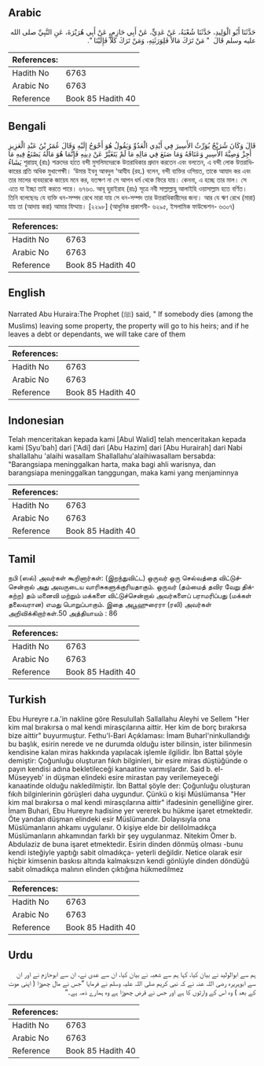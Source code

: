 ## Arabic


<div dir="rtl" lang="ar" style={{fontSize:'larger',backgroundColor:'#f8f9fa',padding:20}}>
حَدَّثَنَا أَبُو الْوَلِيدِ، حَدَّثَنَا شُعْبَةُ، عَنْ عَدِيٍّ، عَنْ أَبِي حَازِمٍ، عَنْ أَبِي هُرَيْرَةَ، عَنِ النَّبِيِّ صلى الله عليه وسلم قَالَ ‏ "‏ مَنْ تَرَكَ مَالاً فَلِوَرَثَتِهِ، وَمَنْ تَرَكَ كَلاًّ فَإِلَيْنَا ‏"‏‏.‏
</div>
<div style={{backgroundColor:'#f8f9fa',padding:20, marginBottom: 10}}><table> <thead> <tr> <th>References:</th> <th></th> </tr> </thead> <tbody><tr><td>Hadith No</td><td>6763</td></tr><tr><td>Arabic No</td><td>6763</td></tr><tr><td>Reference</td><td>Book 85 Hadith 40</td></tr></tbody></table></div>

## Bengali


<div dir="ltr" lang="bn" style={{fontSize:'larger',backgroundColor:'#f8f9fa',padding:20}}>
قَالَ وَكَانَ شُرَيْحٌ يُوَرِّثُ الأَسِيرَ فِي أَيْدِي الْعَدُوِّ وَيَقُولُ هُوَ أَحْوَجُ إِلَيْهِ وَقَالَ عُمَرُ بْنُ عَبْدِ الْعَزِيزِ أَجِزْ وَصِيَّةَ الأَسِيرِ وَعَتَاقَهُ وَمَا صَنَعَ فِي مَالِهِ مَا لَمْ يَتَغَيَّرْ عَنْ دِينِهِ فَإِنَّمَا هُوَ مَالُهُ يَصْنَعُ فِيهِ مَا يَشَاءُ শুরায়হ্ (রাঃ) শত্রুদের হাতে বন্দী মুসলিমদেরকে উত্তরাধিকার প্রদান করতেন এবং বলতেন, এ বন্দী লোক উত্তরাধিকারের প্রতি অধিক মুখাপেক্ষী। ‘উমার ইবনু আবদুল ‘আযীয (রহ.) বলেন, বন্দী ব্যক্তির ওসিয়ত, তাকে আযাদ কর এবং তার মালের ব্যবহারকে জায়েয মনে কর, যতক্ষণ না সে আপন ধর্ম থেকে ফিরে যায়। কেননা, এ হচ্ছে তার মাল। সে এতে যা ইচ্ছা তাই করতে পারে। ৬৭৬৩. আবূ হুরাইরাহ (রাঃ) সূত্রে নবী সাল্লাল্লাহু আলাইহি ওয়াসাল্লাম হতে বর্ণিত। তিনি বলেছেনঃ যে ব্যক্তি ধন-সম্পদ রেখে মারা যায় সে ধন-সম্পদ তার উত্তরাধিকারীদের জন্য। আর যে ঋণ রেখে (মারা) যায় তা (আদায় করা) আমার যিম্মায়। [২২৯৮] (আধুনিক প্রকাশনী- ৬২৯৫, ইসলামিক ফাউন্ডেশন- ৬৩০৭)
</div>
<div style={{backgroundColor:'#f8f9fa',padding:20, marginBottom: 10}}><table> <thead> <tr> <th>References:</th> <th></th> </tr> </thead> <tbody><tr><td>Hadith No</td><td>6763</td></tr><tr><td>Arabic No</td><td>6763</td></tr><tr><td>Reference</td><td>Book 85 Hadith 40</td></tr></tbody></table></div>

## English


<div dir="ltr" lang="en" style={{fontSize:'larger',backgroundColor:'#f8f9fa',padding:20}}>
Narrated Abu Huraira:The Prophet (ﷺ) said, " If somebody dies (among the Muslims) leaving some property, the property will go to his heirs; and if he leaves a debt or dependants, we will take care of them
</div>
<div style={{backgroundColor:'#f8f9fa',padding:20, marginBottom: 10}}><table> <thead> <tr> <th>References:</th> <th></th> </tr> </thead> <tbody><tr><td>Hadith No</td><td>6763</td></tr><tr><td>Arabic No</td><td>6763</td></tr><tr><td>Reference</td><td>Book 85 Hadith 40</td></tr></tbody></table></div>

## Indonesian


<div dir="ltr" lang="id" style={{fontSize:'larger',backgroundColor:'#f8f9fa',padding:20}}>
Telah menceritakan kepada kami [Abul Walid] telah menceritakan kepada kami [Syu'bah] dari ['Adi] dari [Abu Hazim] dari [Abu Hurairah] dari Nabi shallallahu 'alaihi wasallam Shallallahu'alaihiwasallam bersabda: "Barangsiapa meninggalkan harta, maka bagi ahli warisnya, dan barangsiapa meninggalkan tanggungan, maka kami yang menjaminnya
</div>
<div style={{backgroundColor:'#f8f9fa',padding:20, marginBottom: 10}}><table> <thead> <tr> <th>References:</th> <th></th> </tr> </thead> <tbody><tr><td>Hadith No</td><td>6763</td></tr><tr><td>Arabic No</td><td>6763</td></tr><tr><td>Reference</td><td>Book 85 Hadith 40</td></tr></tbody></table></div>

## Tamil


<div dir="ltr" lang="ta" style={{fontSize:'larger',backgroundColor:'#f8f9fa',padding:20}}>
நபி (ஸல்) அவர்கள் கூறினார்கள்: (இறந்துவிட்ட) ஒருவர் ஒரு செல்வத்தை விட்டுச்சென்றால் அது அவருடைய வாரிசுகளுக்குரியதாகும். ஒருவர் (தம்மைத் தவிர வேறு திக்கற்ற) தம் மனைவி மற்றும் மக்களை விட்டுச்சென்றால் அவர்களைப் பராமரிப்பது (மக்கள் தலைவரான) எமது பொறுப்பாகும். இதை அபூஹுரைரா (ரலி) அவர்கள் அறிவிக்கிறார்கள்.50 அத்தியாயம் : 86
</div>
<div style={{backgroundColor:'#f8f9fa',padding:20, marginBottom: 10}}><table> <thead> <tr> <th>References:</th> <th></th> </tr> </thead> <tbody><tr><td>Hadith No</td><td>6763</td></tr><tr><td>Arabic No</td><td>6763</td></tr><tr><td>Reference</td><td>Book 85 Hadith 40</td></tr></tbody></table></div>

## Turkish


<div dir="ltr" lang="tr" style={{fontSize:'larger',backgroundColor:'#f8f9fa',padding:20}}>
Ebu Hureyre r.a.'in nakline göre Resulullah Sallallahu Aleyhi ve Sellem "Her kim mal bırakırsa o mal kendi mirasçılarına aittir. Her kim de borç bırakırsa bize aittir" buyurmuştur. Fethu'l-Bari Açıklaması: İmam Buharl'ninkullandığı bu başlık, esirin nerede ve ne durumda olduğu ister bilinsin, ister bilinmesin kendisine kalan miras hakkında yapılacak işlemle ilgilidir. İbn Battal şöyle demiştir: Çoğunluğu oluşturan fıkıh bilginleri, bir esire miras düştüğünde o payın kendisi adına bekletileceği kanaatine varmışlardır. Said b. el-Müseyyeb' in düşman elindeki esire mirastan pay verilemeyeceği kanaatinde olduğu nakledilmiştir. İbn Battal şöyle der: Çoğunluğu oluşturan fıkıh bilginlerinin görüşleri daha uygundur. Çünkü o kişi Müslümansa "Her kim mal bırakırsa o mal kendi mirasçılarına aittir" ifadesinin genelliğine girer. İmam Buhari, Ebu Hureyre hadisine yer vererek bu hükme işaret etmektedir. Öte yandan düşman elindeki esir Müslümandır. Dolayısıyla ona Müslümanların ahkamı uygulanır. O kişiye elde bir delilolmadıkça Müslümanların ahkamından farklı bir şey uygulanmaz. Nitekim Ömer b. Abdulaziz de buna işaret etmektedir. Esirin dinden dönmüş olması -bunu kendi isteğiyle yaptığı sabit olmadıkça- yeterli değildir. Netice olarak esir hiçbir kimsenin baskısı altında kalmaksızın kendi gönlüyle dinden döndüğü sabit olmadıkça malının elinden çıktığına hükmedilmez
</div>
<div style={{backgroundColor:'#f8f9fa',padding:20, marginBottom: 10}}><table> <thead> <tr> <th>References:</th> <th></th> </tr> </thead> <tbody><tr><td>Hadith No</td><td>6763</td></tr><tr><td>Arabic No</td><td>6763</td></tr><tr><td>Reference</td><td>Book 85 Hadith 40</td></tr></tbody></table></div>

## Urdu


<div dir="rtl" lang="ur" style={{fontSize:'larger',backgroundColor:'#f8f9fa',padding:20}}>
ہم سے ابوالولید نے بیان کیا، کہا ہم سے شعبہ نے بیان کیا، ان سے عدی نے، ان سے ابوحازم نے اور ان سے ابوہریرہ رضی اللہ عنہ نے کہ نبی کریم صلی اللہ علیہ وسلم نے فرمایا ”جس نے مال چھوڑا ( اپنی موت کے بعد ) وہ اس کے وارثوں کا ہے اور جس نے قرض چھوڑا ہے وہ ہمارے ذمہ ہے۔“
</div>
<div style={{backgroundColor:'#f8f9fa',padding:20, marginBottom: 10}}><table> <thead> <tr> <th>References:</th> <th></th> </tr> </thead> <tbody><tr><td>Hadith No</td><td>6763</td></tr><tr><td>Arabic No</td><td>6763</td></tr><tr><td>Reference</td><td>Book 85 Hadith 40</td></tr></tbody></table></div>